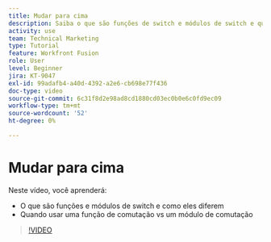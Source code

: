 ```yaml
---
title: Mudar para cima
description: Saiba o que são funções de switch e módulos de switch e quando usar uma função de switch em comparação a um módulo de switch no [!DNL Adobe Workfront Fusion].
activity: use
team: Technical Marketing
type: Tutorial
feature: Workfront Fusion
role: User
level: Beginner
jira: KT-9047
exl-id: 99adafb4-a40d-4392-a2e6-cb698e77f436
doc-type: video
source-git-commit: 6c31f8d2e98ad8cd1880cd03ec0b0e6c0fd9ec09
workflow-type: tm+mt
source-wordcount: '52'
ht-degree: 0%

---
```


# Mudar para cima

Neste vídeo, você aprenderá:

* O que são funções e módulos de switch e como eles diferem
* Quando usar uma função de comutação vs um módulo de comutação

>[!VIDEO](https://video.tv.adobe.com/v/335288/?quality=12&learn=on)
